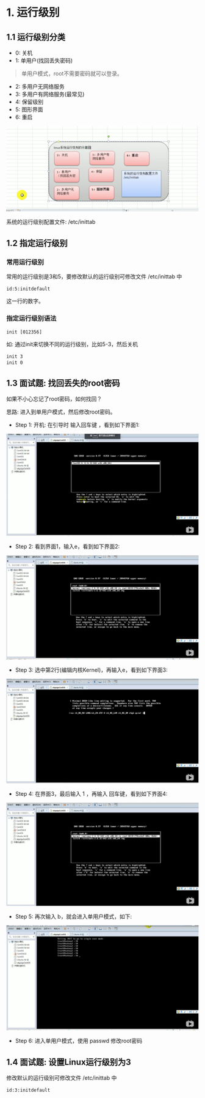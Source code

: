 # 1. 运行级别

## 1.1 运行级别分类

* 0: 关机
* 1: 单用户(找回丢失密码)
>  单用户模式，root不需要密码就可以登录。

* 2: 多用户无网络服务
* 3: 多用户有网络服务(最常见)
* 4: 保留级别
* 5: 图形界面
* 6: 重启

![linux运行级别](../assets/linux运行级别.png)

系统的运行级别配置文件: /etc/inittab


## 1.2 指定运行级别

### 常用运行级别

常用的运行级别是3和5，要修改默认的运行级别可修改文件 /etc/inittab 中

```shell script
id:5:initdefault
```

这一行的数字。


### 指定运行级别语法

```
init [012356]
```

如: 通过init来切换不同的运行级别，比如5-3，然后关机

```shell script
init 3
init 0
```

## 1.3 面试题: 找回丢失的root密码

如果不小心忘记了root密码，如何找回？

思路: 进入到单用户模式，然后修改root密码。

* Step 1: 开机: 在引导时 输入回车键 ，看到如下界面1:

![界面1](../assets/界面1.png)


* Step 2: 看到界面1，输入e，看到如下界面2:

![界面2](../assets/界面2.png)


* Step 3: 选中第2行(编辑内核Kernel)，再输入e，看到如下界面3:

![界面3](../assets/界面3.png)

* Step 4: 在界面3，最后输入 1 ，再输入 回车键，看到如下界面4:

![界面4](../assets/界面4.png)

 
* Step 5: 再次输入 b，就会进入单用户模式，如下:

![界面5](../assets/界面5.png)

* Step 6: 进入单用户模式，使用 passwd 修改root密码


## 1.4 面试题: 设置Linux运行级别为3

修改默认的运行级别可修改文件 /etc/inittab 中

```shell script
id:3:initdefault
```
